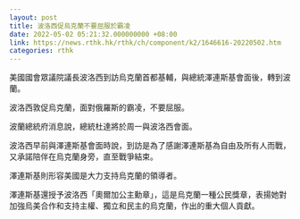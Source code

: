 ```yaml
---
layout: post
title: 波洛西促烏克蘭不要屈服於霸凌
date: 2022-05-02 05:21:32.000000000 +08:00
link: https://news.rthk.hk/rthk/ch/component/k2/1646616-20220502.htm
categories: rthk
---
```


美國國會眾議院議長波洛西到訪烏克蘭首都基輔，與總統澤連斯基會面後，轉到波蘭。

波洛西敦促烏克蘭，面對俄羅斯的霸凌，不要屈服。

波蘭總統府消息說，總統杜達將於周一與波洛西會面。

波洛西早前與澤連斯基會面時說，到訪是為了感謝澤連斯基為自由及所有人而戰，又承諾陪伴在烏克蘭身旁，直至戰爭結束。

澤連斯基則形容美國是大力支持烏克蘭的領導者。

澤連斯基還授予波洛西「奧爾加公主勳章」，這是烏克蘭一種公民獎章，表揚她對加強烏美合作和支持主權、獨立和民主的烏克蘭，作出的重大個人貢獻。
